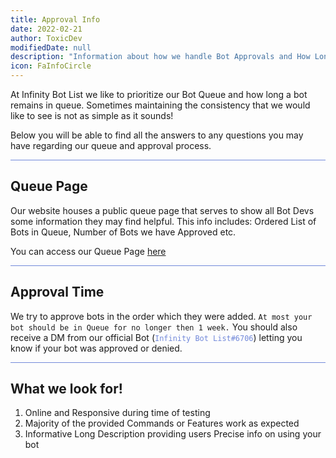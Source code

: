 ```yaml
---
title: Approval Info
date: 2022-02-21
author: ToxicDev
modifiedDate: null
description: "Information about how we handle Bot Approvals and How Long it can take!"
icon: FaInfoCircle
---
```


At Infinity Bot List we like to prioritize our Bot Queue and how long a bot remains in queue.
Sometimes maintaining the consistency that we would like to see is not as simple as it sounds!

Below you will be able to find all the answers to any questions you may have regarding our queue
and approval process.

<hr style="background-color: #7289DA" />

## Queue Page
Our website houses a public queue page that serves to show all Bot Devs some information they may
find helpful. This info includes: Ordered List of Bots in Queue, Number of Bots we have Approved etc.

You can access our Queue Page [here](https://infinitybots.gg/queue)

<hr style="background-color: #7289DA" />

## Approval Time
We try to approve bots in the order which they were added. 
``At most your bot should be in Queue for no longer then 1 week.``
You should also receive a DM from our official Bot (<code style="color: #7289DA">Infinity Bot List#6706</code>) letting you know if your bot was approved or denied.

<hr style="background-color: #7289DA" />

## What we look for!
1. Online and Responsive during time of testing
2. Majority of the provided Commands or Features work as expected
3. Informative Long Description providing users Precise info on using your bot

